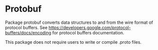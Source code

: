 # Protobuf

Package protobuf converts data structures to and from the wire format
of protocol buffers. See
https://developers.google.com/protocol-buffers/docs/encoding for
protocol buffers documentation.

This package does not require users to write or compile .proto files.
